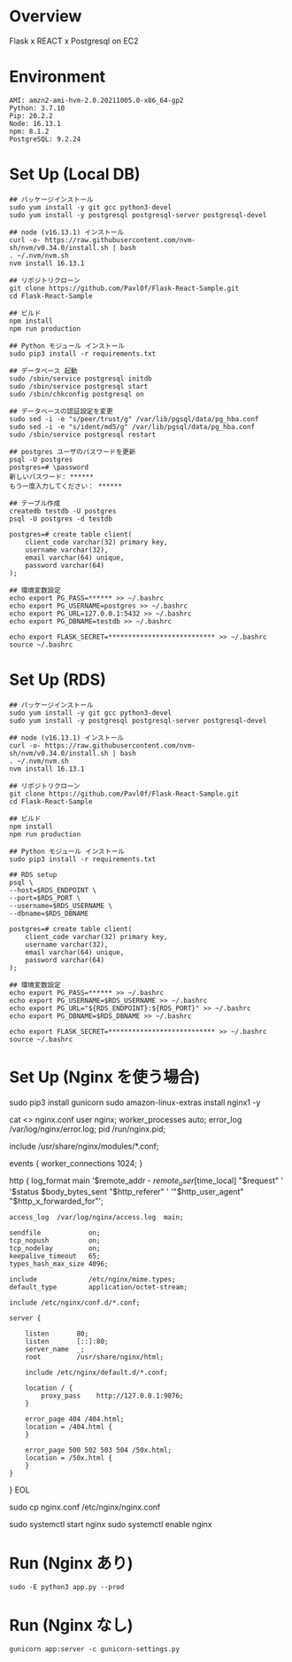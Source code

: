 # Overview
Flask x REACT x Postgresql on EC2 

# Environment
```
AMI: amzn2-ami-hvm-2.0.20211005.0-x86_64-gp2
Python: 3.7.10
Pip: 20.2.2
Node: 16.13.1
npm: 8.1.2
PostgreSQL: 9.2.24
```

# Set Up (Local DB)

```
## パッケージインストール
sudo yum install -y git gcc python3-devel
sudo yum install -y postgresql postgresql-server postgresql-devel 

## node (v16.13.1) インストール
curl -o- https://raw.githubusercontent.com/nvm-sh/nvm/v0.34.0/install.sh | bash
. ~/.nvm/nvm.sh
nvm install 16.13.1

## リポジトリクローン
git clone https://github.com/Pavl0f/Flask-React-Sample.git
cd Flask-React-Sample

## ビルド
npm install
npm run production

## Python モジュール インストール
sudo pip3 install -r requirements.txt

## データベース 起動
sudo /sbin/service postgresql initdb
sudo /sbin/service postgresql start
sudo /sbin/chkconfig postgresql on

## データベースの認証設定を変更
sudo sed -i -e "s/peer/trust/g" /var/lib/pgsql/data/pg_hba.conf
sudo sed -i -e "s/ident/md5/g" /var/lib/pgsql/data/pg_hba.conf
sudo /sbin/service postgresql restart

## postgres ユーザのパスワードを更新
psql -U postgres
postgres=# \password
新しいパスワード: ******
もう一度入力してください： ******

## テーブル作成
createdb testdb -U postgres
psql -U postgres -d testdb

postgres=# create table client(
    client_code varchar(32) primary key,
    username varchar(32),
    email varchar(64) unique,
    password varchar(64)
);

## 環境変数設定
echo export PG_PASS=****** >> ~/.bashrc
echo export PG_USERNAME=postgres >> ~/.bashrc
echo export PG_URL=127.0.0.1:5432 >> ~/.bashrc
echo export PG_DBNAME=testdb >> ~/.bashrc

echo export FLASK_SECRET=*************************** >> ~/.bashrc
source ~/.bashrc
```

# Set Up (RDS)

```
## パッケージインストール
sudo yum install -y git gcc python3-devel
sudo yum install -y postgresql postgresql-server postgresql-devel 

## node (v16.13.1) インストール
curl -o- https://raw.githubusercontent.com/nvm-sh/nvm/v0.34.0/install.sh | bash
. ~/.nvm/nvm.sh
nvm install 16.13.1

## リポジトリクローン
git clone https://github.com/Pavl0f/Flask-React-Sample.git
cd Flask-React-Sample

## ビルド
npm install
npm run production

## Python モジュール インストール
sudo pip3 install -r requirements.txt

## RDS setup
psql \
--host=$RDS_ENDPOINT \
--port=$RDS_PORT \
--username=$RDS_USERNAME \
--dbname=$RDS_DBNAME

postgres=# create table client(
    client_code varchar(32) primary key,
    username varchar(32),
    email varchar(64) unique,
    password varchar(64)
);

## 環境変数設定
echo export PG_PASS=****** >> ~/.bashrc
echo export PG_USERNAME=$RDS_USERNAME >> ~/.bashrc
echo export PG_URL="${RDS_ENDPOINT}:${RDS_PORT}" >> ~/.bashrc
echo export PG_DBNAME=$RDS_DBNAME >> ~/.bashrc

echo export FLASK_SECRET=*************************** >> ~/.bashrc
source ~/.bashrc
```

# Set Up (Nginx を使う場合)

sudo pip3 install gunicorn
sudo amazon-linux-extras install nginx1 -y


cat <<EOL >> nginx.conf
user nginx;
worker_processes auto;
error_log /var/log/nginx/error.log;
pid /run/nginx.pid;

include /usr/share/nginx/modules/*.conf;

events {
    worker_connections 1024;
}

http {
    log_format  main  '$remote_addr - $remote_user [$time_local] "$request" '
                      '$status $body_bytes_sent "$http_referer" '
                      '"$http_user_agent" "$http_x_forwarded_for"';

    access_log  /var/log/nginx/access.log  main;

    sendfile            on;
    tcp_nopush          on;
    tcp_nodelay         on;
    keepalive_timeout   65;
    types_hash_max_size 4096;

    include             /etc/nginx/mime.types;
    default_type        application/octet-stream;

    include /etc/nginx/conf.d/*.conf;

    server {

        listen       80;
        listen       [::]:80;
        server_name  _;
        root         /usr/share/nginx/html;
    
        include /etc/nginx/default.d/*.conf;

        location / {
            proxy_pass    http://127.0.0.1:9876;
        } 

        error_page 404 /404.html;
        location = /404.html {
        }

        error_page 500 502 503 504 /50x.html;
        location = /50x.html {
        }
    }
}
EOL

sudo cp nginx.conf /etc/nginx/nginx.conf

sudo systemctl start nginx
sudo systemctl enable nginx

# Run (Nginx あり)
```
sudo -E python3 app.py --prod
```

# Run (Nginx なし)
```
gunicorn app:server -c gunicorn-settings.py
```
